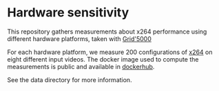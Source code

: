 # Hardware sensitivity

This repository gathers measurements about x264 performance using different hardware platforms, taken with [Grid'5000](https://www.grid5000.fr/w/Grid5000:Home)

For each hardware platform, we measure 200 configurations of [x264](https://www.videolan.org/developers/x264.html) on eight different input videos.
The docker image used to compute the measurements is public and available in [dockerhub](https://hub.docker.com/r/anonymicse2021/x264_inputs).

See the data directory for more information.
